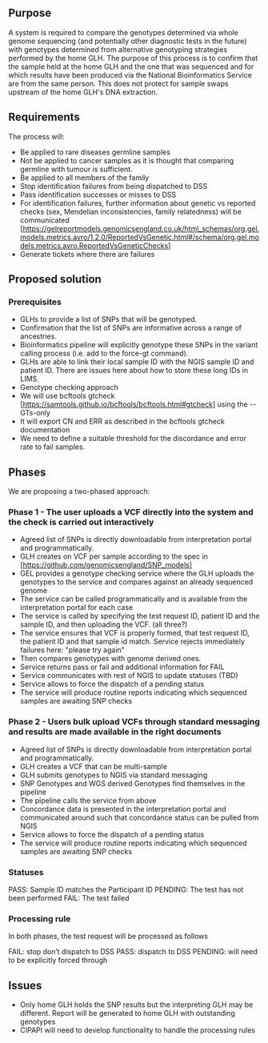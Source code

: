 ## Purpose
A system is required to compare the genotypes determined via whole genome sequencing (and potentially other diagnostic tests in the future) with genotypes determined from alternative genotyping strategies performed by the home GLH. The purpose of this process is to confirm that the sample held at the home GLH and the one that was sequenced and for which results have been produced via the National Bioinformatics Service are from the same person. This does not protect for sample swaps upstream of the home GLH's DNA extraction.

## Requirements
The process will:

- Be applied to rare diseases germline samples
- Not be applied to cancer samples as it is thought that comparing germline with tumour is sufficient.
- Be applied to all members of the family
- Stop identification failures from being dispatched to DSS
- Pass identification successes or misses to DSS
- For identification failures, further information about genetic vs reported checks (sex, Mendelian inconsistencies, family relatedness) will be communicated [https://gelreportmodels.genomicsengland.co.uk/html_schemas/org.gel.models.metrics.avro/1.2.0/ReportedVsGenetic.html#/schema/org.gel.models.metrics.avro.ReportedVsGeneticChecks]
- Generate tickets where there are failures 


## Proposed solution

### Prerequisites

- GLHs to provide a list of SNPs that will be genotyped.
- Confirmation that the list of SNPs are informative across a range of ancestries.
- Bioinformatics pipeline will explicitly genotype these SNPs in the variant calling process (i.e. add to the force-gt command).
- GLHs are able to link their local sample ID with the NGIS sample ID and patient ID. There are issues here about how to store these long IDs in LIMS.
- Genotype checking approach 
- We will use bcftools gtcheck [https://samtools.github.io/bcftools/bcftools.html#gtcheck] using the --GTs-only
- It will export CN and ERR as described in the bcftools gtcheck documentation
- We need to define a suitable threshold for the discordance and error rate to fail samples. 


## Phases

We are proposing a two-phased approach:

### Phase 1 - The user uploads a VCF directly into the system and the check is carried out interactively
- Agreed list of SNPs is directly downloadable from interpretation portal and programmatically. 
- GLH creates on VCF per sample according to the spec in [https://github.com/genomicsengland/SNP_models]
- GEL provides a genotype checking service where the GLH uploads the genotypes to the service and compares against an already sequenced genome
- The service can be called programmatically and is available from the interpretation portal for each case
- The service is called by specifying the test request ID, patient ID and the sample ID, and then uploading the VCF. (all three?)
- The service ensures that VCF is properly formed, that test request ID, the patient ID and that sample id match. Service rejects immediately failures here: "please try again"
- Then compares genotypes with genome derived ones.
- Service returns pass or fail and additional information for FAIL
- Service communicates with rest of NGIS to update statuses (TBD)
- Service allows to force the dispatch of a pending status
- The service will produce routine reports indicating which sequenced samples are awaiting SNP checks


### Phase 2 - Users bulk upload VCFs through standard messaging and results are made available in the right documents
- Agreed list of SNPs is directly downloadable from interpretation portal and programmatically. 
- GLH creates a VCF that can be multi-sample
- GLH submits genotypes to NGIS via standard messaging
- SNP Genotypes and WGS derived Genotypes find themselves in the pipeline
- The pipeline calls the service from above
- Concordance data is presented in the interpretation portal and communicated around such that concordance status can be pulled from NGIS
- Service allows to force the dispatch of a pending status
- The service will produce routine reports indicating which sequenced samples are awaiting SNP checks


### Statuses

PASS: Sample ID matches the Participant ID
PENDING: The test has not been performed
FAIL: The test failed

### Processing rule
In both phases, the test request will be processed as follows

FAIL: stop don’t dispatch to DSS
PASS: dispatch to DSS 
PENDING: will need to be explicitly forced through

## Issues
- Only home GLH holds the SNP results but the interpreting GLH may be different. Report will be generated to home GLH with outstanding genotypes
- CIPAPI will need to develop functionality to handle the processing rules
  
